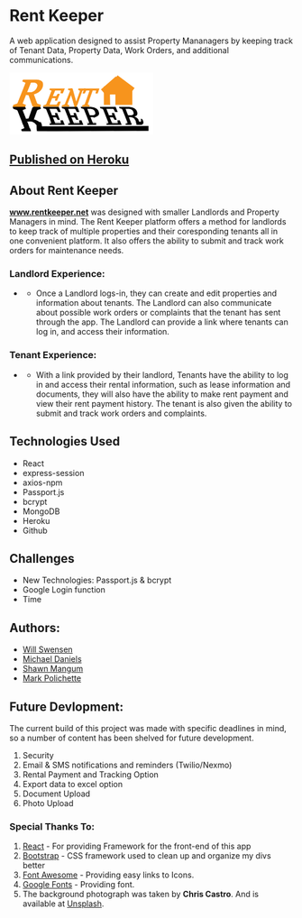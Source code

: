 # Rent Keeper
A web application designed to assist Property Mananagers by keeping track of Tenant Data, Property Data, Work Orders, and additional communications.

![Logo](./client/public/images/RentKeeper-01.png)

## [Published on Heroku](http://www.rentkeeper.net)

## About Rent Keeper
<strong>www.rentkeeper.net</strong> was designed with smaller Landlords and Property Managers in mind.  The Rent Keeper platform offers a method for landlords to keep track of multiple properties and their coresponding tenants all in one convenient platform. It also offers the ability to submit and track work orders for maintenance needs.

### Landlord Experience:
* * Once a Landlord logs-in, they can create and edit properties and information about tenants.  The Landlord can also communicate about possible work orders or complaints that the tenant has sent through the app. The Landlord can provide a link where tenants can log in, and access their information.

### Tenant Experience:
* * With a link provided by their landlord, Tenants have the ability to log in and access their rental information, such as lease information and documents, they will also have the ability to make rent payment and view their rent payment history. The tenant is also given the ability to submit and track work orders and complaints. 

## Technologies Used

* React
* express-session
* axios-npm
* Passport.js
* bcrypt
* MongoDB
* Heroku
* Github

## Challenges

* New Technologies: Passport.js & bcrypt
* Google Login function 
* Time 

## Authors:
* [Will Swensen](https://github.com/Ponker25)
* [Michael Daniels](https://github.com/mikeytdan)
* [Shawn Mangum](https://github.com/tubashawn)
* [Mark Polichette](https://github.com/MCPolichette)

## Future Devlopment:
The current build of this project was made with specific deadlines in mind, so a number of content has been shelved for future development.

1. Security
2. Email & SMS notifications and reminders (Twilio/Nexmo)
3. Rental Payment and Tracking Option 
4. Export data to excel option
5. Document Upload 
6. Photo Upload 

### Special Thanks To:
1. [React](https://reactjs.org/) -  For providing Framework for the front-end of this app
2. [Bootstrap](https://getbootstrap.com/) - CSS framework used to clean up and organize my divs better
3. [Font Awesome](https://fontawesome.com/) - Providing easy links to Icons.
4. [Google Fonts](https://fonts.google.com/) - Providing font.
5. The background photograph was taken by <strong>Chris Castro</strong>. And is available at [Unsplash](www.unsplash.com).